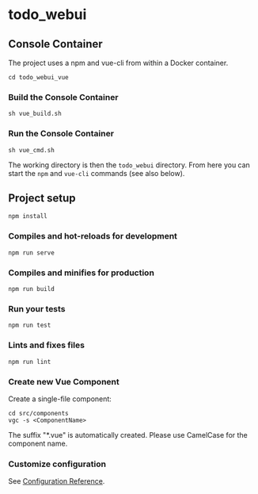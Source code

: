# todo_webui

## Console Container

The project uses a npm and vue-cli from within a Docker container.

```
cd todo_webui_vue
```

### Build the Console Container

```
sh vue_build.sh
```

### Run the Console Container

```
sh vue_cmd.sh
```
The working directory is then the ```todo_webui``` directory. From here you
can start the ```npm``` and ```vue-cli``` commands (see also below).

## Project setup
```
npm install
```

### Compiles and hot-reloads for development
```
npm run serve
```

### Compiles and minifies for production
```
npm run build
```

### Run your tests
```
npm run test
```

### Lints and fixes files
```
npm run lint
```

### Create new Vue Component
Create a single-file component:
```
cd src/components
vgc -s <ComponentName>
```
The suffix "*.vue" is automatically created. Please use CamelCase for the component name.

### Customize configuration
See [Configuration Reference](https://cli.vuejs.org/config/).
